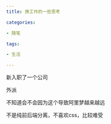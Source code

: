 ```yaml
---
title: 换工作的一些思考

categories: 

- 随笔

tags: 

- 生活

---
```


新入职了一个公司

外派

不知道会不会因为这个导致阿里梦越来越远

不是纯前后端分离，不喜欢css，比较难受

